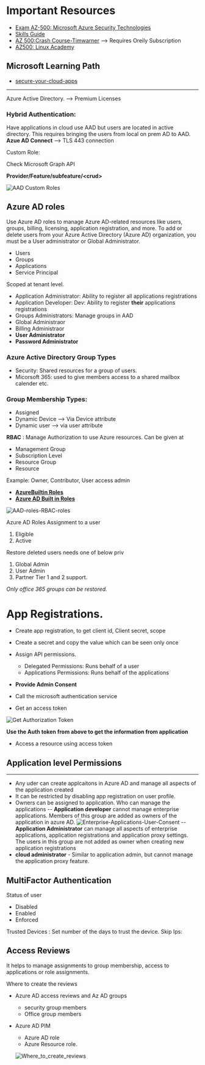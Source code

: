 # Important Resources
-  [Exam AZ-500: Microsoft Azure Security Technologies](https://docs.microsoft.com/en-us/learn/certifications/exams/az-500)
- [Skills Guide](https://query.prod.cms.rt.microsoft.com/cms/api/am/binary/RE3VC70)
- [AZ 500:Crash Course-Timwarner](https://learning.oreilly.com/live-events/exam-az-500-microsoft-azure-security-technologies-crash-course/0636920360612/0636920056763/) --> Requires Oreily Subscription
- [AZ500: Linux Academy](https://linuxacademy.com/cp/modules/view/id/367)

## Microsoft Learning Path

- [secure-your-cloud-apps](https://docs.microsoft.com/en-us/learn/paths/secure-your-cloud-apps/)

---

Azure Active Directory. --> Premium Licenses

### Hybrid Authentication: 

Have applications in cloud use  AAD but users are located in active directory.  This requires bringing the users from local on prem AD to AAD. **Azue AD Connect**  --> TLS 443 connection



Custom Role:

Check Microsoft Graph API

**Provider/Feature/subfeature/\<crud\>**

![AAD Custom Roles](img/AAD-Custom-Roles.PNG)


## **Azure AD roles**
Use Azure AD roles to manage Azure AD-related resources like users, groups, billing, licensing, application registration, and more. To add or delete users from your Azure Active Directory (Azure AD) organization, you must be a User administrator or Global Administrator.

- Users
- Groups
- Applications
- Service Principal

Scoped at tenant level.

- Application Administrator: Ability to register all applications registrations
- Application Developer: Dev: Ability to register **their** applications registrations
- Groups Administrators: Manage groups in AAD
- Global Administraor
- Billing Administraor
- **User Administrator**
- **Password Administrator**

### **Azure Active Directory Group Types**
- Security: Shared resources for a group of users.
- Micorsoft 365: used to give members access to a shared mailbox calender etc.

### **Group Membership Types**:
- Assigned
- Dynamic Device --> Via Device attribute
- Dynamic user --> via user attribute

**RBAC** : Manage Authorization to use Azure resources. Can be given at

- Management Group
- Subscription Level
- Resource Group
- Resource

Example: Owner, Contributor, User access admin

- **[AzureBuiltin Roles](https://docs.microsoft.com/en-us/azure/role-based-access-control/built-in-roles)**
- **[Azure AD Built in Roles](https://docs.microsoft.com/en-us/azure/active-directory/roles/permissions-reference)**



![AAD-roles-RBAC-roles](img/AAD-roles-RBAC-roles.PNG)

Azure AD Roles Assignment to a user

1. Eligible
2. Active


Restore deleted users needs one of below priv

1.  Global Admin
2.  User Admin
3.  Partner Tier 1 and 2 support.

_Only office 365 groups can be  restored._

# App Registrations.
- Create app registration, to get client id, Client secret, scope
- Create a secret and copy the value which can be seen only once
- Assign API permissions.
  - Delegated Permissions: Runs behalf of a user
  - Applications Permissions: Runs behalf of the applications

-  **Provide Admin Consent**
- Call the microsoft authentication service
- Get an access token

![Get Authorization Token](img/Get-Authorization_Token.PNG)

**Use the Auth token from above to get the information from application**

- Access a resource using access token

## Application level Permissions
---
- Any uder can create applcaitons in Azure AD and manage all aspects of the application created
- It can be restricted by disabling app registration on user profile.
- Owners can be assigned to application. Who can manage the applications
-- **Application developer** cannot manage enterprise applications. Members of this group are added as owners of the application in azure AD.
![Enterprise-Applications-User-Consent](img/Enterprise-Applications-User-Consent.PNG)
-- **Application Administrator** can manage all aspects of enterprise applications, application registrations and application proxy settings. The users in this group are not added as owner when creating new application registrations
- **cloud administrator** - Similar to application admin, but cannot manage the application proxy feature.


## MultiFactor Authentication
Status of user
- Disabled
- Enabled
- Enforced

Trusted Devices : Set number of the days to trust the device.
Skip Ips: 

## Access Reviews
It helps to manage assignments to group membership, access to applications or role assignments.

Where to create the reviews
- Azure  AD access reviews and Az AD groups
   - security group members
   - Office group members
- Azure AD PIM
  - Azure AD role
  - Azure Resource role.
  

  ![Where_to_create_reviews](img/Where_to_create_reviews.PNG)



















